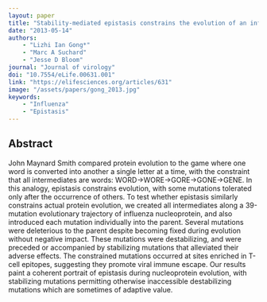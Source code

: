 ```yaml
---
layout: paper
title: "Stability-mediated epistasis constrains the evolution of an influenza protein"
date: "2013-05-14"
authors: 
    - "Lizhi Ian Gong*"
    - "Marc A Suchard"
    - "Jesse D Bloom"
journal: "Journal of virology"
doi: "10.7554/eLife.00631.001"
link: "https://elifesciences.org/articles/631"
image: "/assets/papers/gong_2013.jpg"
keywords:
    - "Influenza"
    - "Epistasis"
---
```


## Abstract

John Maynard Smith compared protein evolution to the game where one word is converted into another a single letter at a time, with the constraint that all intermediates are words: WORD→WORE→GORE→GONE→GENE. In this analogy, epistasis constrains evolution, with some mutations tolerated only after the occurrence of others. To test whether epistasis similarly constrains actual protein evolution, we created all intermediates along a 39-mutation evolutionary trajectory of influenza nucleoprotein, and also introduced each mutation individually into the parent. Several mutations were deleterious to the parent despite becoming fixed during evolution without negative impact. These mutations were destabilizing, and were preceded or accompanied by stabilizing mutations that alleviated their adverse effects. The constrained mutations occurred at sites enriched in T-cell epitopes, suggesting they promote viral immune escape. Our results paint a coherent portrait of epistasis during nucleoprotein evolution, with stabilizing mutations permitting otherwise inaccessible destabilizing mutations which are sometimes of adaptive value.
